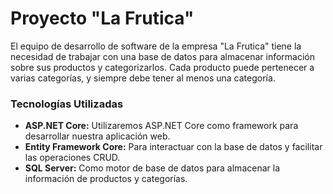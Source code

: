 # Proyecto "La Frutica"

El equipo de desarrollo de software de la empresa "La Frutica" tiene la necesidad de trabajar con una base de datos para almacenar información sobre sus productos y categorizarlos. Cada producto puede pertenecer a varias categorías, y siempre debe tener al menos una categoría.

### Tecnologías Utilizadas

- **ASP.NET Core:** Utilizaremos ASP.NET Core como framework para desarrollar nuestra aplicación web.
- **Entity Framework Core:** Para interactuar con la base de datos y facilitar las operaciones CRUD.
- **SQL Server:** Como motor de base de datos para almacenar la información de productos y categorías.
